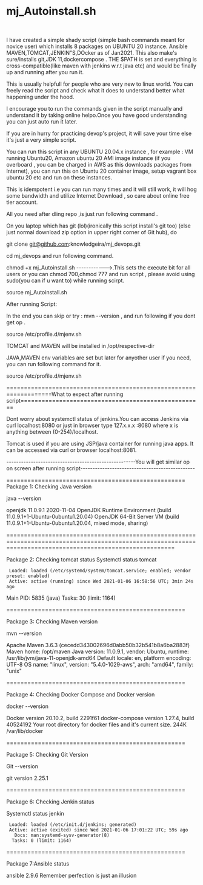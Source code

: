 # mj_Autoinstall.sh
​

I have created a simple shady script (simple bash commands meant for novice user) which installs 8 packages on UBUNTU 20 instance. Ansible MAVEN,TOMCAT,JENKIN"S,DOcker as of Jan2021. This also make's sure/installs git,JDK 11,dockercompose . THE $PATH is set and everything is cross-compatible(like maven with jenkins w.r.t java etc) and would be finally  up and running after you run it.

This is usually helpfull for people who are very new to linux world. You can freely read the script and check what it does to understand better what happening under the hood.

I encourage you to run the commands given in the script manually and understand it by taking online helpo.Once you have good understanding you can just auto run it later.

If you are in hurry for practicing devop's project, it will save your time else it's just a very simple script.

You can run this script in any UBUNTU 20.04.x instance , for example :  VM running Ubuntu20, Amazon ubuntu 20 AMI image instance  (if you overboard , you can be charged in AWS as this downloads packages from Internet), you can run this on Ubuntu 20 container image, setup vagrant box ubuntu 20 etc and run on these instances.


This is idempotent i.e you can run many times and it will still work, it will hog some bandwidth and utilize Internet Download , so care about online free tier account.


All you need after dling repo ,is just run following command .

On you laptop which has git (lol)(ironically this script install's git too) (else just normal download zip option in upper right corner of Git hub), do

git clone git@github.com:knowledgeira/mj_devops.git

cd mj_devops and run following command.


chmod +x mj_Autoinstall.sh  ------------>.This sets the execute bit for all users or you can chmod 700,chmod 777 and run script , please avoid using sudo(you can if u want to) while running scirpt.

source mj_Autoinstall.sh

After running Script: 

In the end you can skip or try : mvn --version , and run following if you dont get op .

source /etc/profile.d/mjenv.sh


TOMCAT and MAVEN will be installed in /opt/respective-dir

JAVA,MAVEN env variables are set but later for anyother user if you need, you can run following command for it.

source /etc/profile.d/mjenv.sh


===================================================================What to expect after running script====================================================



Dont worry about systemctl status of jenkins.You can access Jenkins via curl localhost:8080 or just in browser type 127.x.x.x :8080 where x is anything between (0-254)/localhost.

Tomcat is used if you are using JSP/java container for running java apps. It can be accessed via curl or browser localhost:8081.


-----------------------------------------------------You will get similar op on screen after running script-----------------------------------------------


===================================================
 Package 1: Checking Java version

java --version

openjdk 11.0.9.1 2020-11-04
OpenJDK Runtime Environment (build 11.0.9.1+1-Ubuntu-0ubuntu1.20.04)
OpenJDK 64-Bit Server VM (build 11.0.9.1+1-Ubuntu-0ubuntu1.20.04, mixed mode, sharing)

============================================================================================================================================================


Package 2: Checking tomcat status
Systemctl status tomcat

     Loaded: loaded (/etc/systemd/system/tomcat.service; enabled; vendor preset: enabled)
     Active: active (running) since Wed 2021-01-06 16:58:56 UTC; 3min 24s ago
   Main PID: 5835 (java)
      Tasks: 30 (limit: 1164)
      
===================================================


 Package 3: Checking Maven version

mvn --version 

Apache Maven 3.6.3 (cecedd343002696d0abb50b32b541b8a6ba2883f)
Maven home: /opt/maven
Java version: 11.0.9.1, vendor: Ubuntu, runtime: /usr/lib/jvm/java-11-openjdk-amd64
Default locale: en, platform encoding: UTF-8
OS name: "linux", version: "5.4.0-1029-aws", arch: "amd64", family: "unix"

===================================================


 Package 4: Checking Docker Compose and Docker version

docker --version 

Docker version 20.10.2, build 2291f61
docker-compose version 1.27.4, build 40524192
Your root directory for docker files and it's current size.
244K	/var/lib/docker

===================================================


 Package 5: Checking Git Version

Git --version 

git version 2.25.1

===================================================


 Package 6: Checking Jenkin status 

Systemctl status jenkin

     Loaded: loaded (/etc/init.d/jenkins; generated)
     Active: active (exited) since Wed 2021-01-06 17:01:22 UTC; 59s ago
       Docs: man:systemd-sysv-generator(8)
      Tasks: 0 (limit: 1164)
===================================================


 Package 7:Ansible  status 

ansible 2.9.6
Remember perfection is just an illusion





